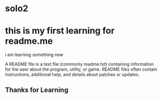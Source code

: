 # solo2

<h1> this is my first learning for readme.me </h1><p>i am learning something new</p>
<p>A README file is a text file (commonly readme.txt) containing information for the user about the program, utility, or game. README files often contain instructions, additional help, and details about patches or updates.</p>


<h2>Thanks for Learning</h2>
